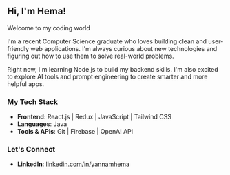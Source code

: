 ## Hi, I'm Hema!  
Welcome to my coding world


I'm a recent Computer Science graduate who loves building clean and user-friendly web applications. 
I'm always curious about new technologies and figuring out how to use them to solve real-world problems.

Right now, I'm learning Node.js to build my backend skills.
I'm also excited to explore AI tools and prompt engineering to create smarter and more helpful apps.

### My Tech Stack

*   **Frontend**: React.js | Redux | JavaScript | Tailwind CSS
*   **Languages**: Java
*   **Tools & APIs**: Git | Firebase | OpenAI API 


### Let's Connect

*   **LinkedIn**: [linkedin.com/in/yannamhema](https://www.linkedin.com/in/yannamhema)
